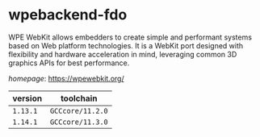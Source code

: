 # wpebackend-fdo

WPE WebKit allows embedders to create simple and performant  systems based on Web platform technologies. It is a WebKit port designed with  flexibility and hardware acceleration in mind, leveraging common 3D graphics  APIs for best performance.

*homepage*: <https://wpewebkit.org/>

version | toolchain
--------|----------
``1.13.1`` | ``GCCcore/11.2.0``
``1.14.1`` | ``GCCcore/11.3.0``
